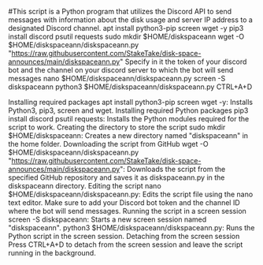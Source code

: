 #This script is a Python program that utilizes the Discord API to send messages with information about the disk usage and server IP address to a designated Discord channel. 
apt install python3-pip screen wget -y
pip3 install discord psutil requests
sudo mkdir $HOME/diskspaceann
wget -O $HOME/diskspaceann/diskspaceann.py "https://raw.githubusercontent.com/StakeTake/disk-space-announces/main/diskspaceann.py"
Specify in it the token of your discord bot and the channel on your discord server to which the bot will send messages
nano $HOME/diskspaceann/diskspaceann.py
screen -S diskspaceann
python3 $HOME/diskspaceann/diskspaceann.py
CTRL+A+D


Installing required packages
apt install python3-pip screen wget -y: Installs Python3, pip3, screen and wget.
Installing required Python packages
pip3 install discord psutil requests: Installs the Python modules required for the script to work.
Creating the directory to store the script
sudo mkdir $HOME/diskspaceann: Creates a new directory named "diskspaceann" in the home folder.
Downloading the script from GitHub
wget -O $HOME/diskspaceann/diskspaceann.py "https://raw.githubusercontent.com/StakeTake/disk-space-announces/main/diskspaceann.py": Downloads the script from the specified GitHub repository and saves it as diskspaceann.py in the diskspaceann directory.
Editing the script
nano $HOME/diskspaceann/diskspaceann.py: Edits the script file using the nano text editor. Make sure to add your Discord bot token and the channel ID where the bot will send messages.
Running the script in a screen session
screen -S diskspaceann: Starts a new screen session named "diskspaceann".
python3 $HOME/diskspaceann/diskspaceann.py: Runs the Python script in the screen session.
Detaching from the screen session
Press CTRL+A+D to detach from the screen session and leave the script running in the background.
